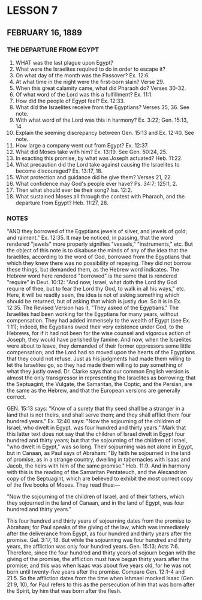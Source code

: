 # LESSON 7
## FEBRUARY 16, 1889

### THE DEPARTURE FROM EGYPT

1. WHAT was the last plague upon Egypt?
2. What were the Israelites required to do in order to escape it?
3. On what day of the month was the Passover? Ex. 12:6.
4. At what time in the night were the first-born slain? Verse 29.
5. When this great calamity came, what did Pharaoh do? Verses 30-32.
6. Of what word of the Lord was this a fulfillment? Ex. 11:1.
7. How did the people of Egypt feel? Ex. 12:33.
8. What did the Israelites receive from the Egyptians? Verses 35, 36. See note.
9. With what word of the Lord was this in harmony? Ex. 3:22; Gen. 15:13, 14.
10. Explain the seeming discrepancy between Gen. 15:13 and Ex. 12:40. See note.
11. How large a company went out from Egypt? Ex. 12:37.
12. What did Moses take with him? Ex. 13:19. See Gen. 50:24, 25.
13. In exacting this promise, by what was Joseph actuated? Heb. 11:22.
14. What precaution did the Lord take against causing the Israelites to become discouraged? Ex. 13:17, 18.
15. What protection and guidance did he give them? Verses 21, 22.
16. What confidence may God's people ever have? Ps. 34:7; 125:1, 2.
17. Then what should ever be their song? Isa. 12:2.
18. What sustained Moses all through the contest with Pharaoh, and the departure from Egypt? Heb. 11:27, 28.

### NOTES

"AND they borrowed of the Egyptians jewels of silver, and jewels of gold; and raiment." Ex. 12:35. It may be noticed, in passing, that the word rendered "jewels" more properly signifies "vessels," "instruments," etc. But the object of this note is to disabuse the minds of any of the idea that the Israelites, according to the word of God, borrowed from the Egyptians that which they knew there was no possibility of repaying. They did not borrow these things, but demanded them, as the Hebrew word indicates. The Hebrew word here rendered "borrowed" is the same that is rendered "require" in Deut. 10:12: "And now, Israel, what doth the Lord thy God require of thee, but to fear the Lord thy God, to walk in all his ways," etc. Here, it will be readily seen, the idea is not of asking something which should be returned, but of asking that which is justly due. So it is in Ex. 12:35. The Revised Version has it, "They asked of the Egyptians." The Israelites had been working for the Egyptians for many years, without compensation. They had added immensely to the wealth of Egypt (see Ex. 1:11); indeed, the Egyptians owed their very existence under God, to the Hebrews, for if it had not been for the wise counsel and vigorous action of Joseph, they would have perished by famine. And now, when the Israelites were about to leave, they demanded of their former oppressors some little compensation; and the Lord had so moved upon the hearts of the Egyptians that they could not refuse. Just as his judgments had made them willing to let the Israelites go, so they had made them willing to pay something of what they justly owed. Dr. Clarke says that our common English version is almost the only transgressor in representing the Israelites as borrowing; that the Septuagint, the Vulgate, the Samaritan, the Coptic, and the Persian, are the same as the Hebrew, and that the European versions are generally correct.

GEN. 15:13 says: "Know of a surety that thy seed shall be a stranger in a land that is not theirs, and shall serve them; and they shall afflict them four hundred years." Ex. 12:40 says: "Now the sojourning of the children of Israel, who dwelt in Egypt, was four hundred and thirty years." Mark that this latter text does not say that the children of Israel dwelt in Egypt four hundred and thirty years; but that the sojourning of the children of Israel, "who dwelt in Egypt," was so long. Their sojourning was not alone in Egypt, but in Canaan, as Paul says of Abraham: "By faith he sojourned in the land of promise, as in a strange country, dwelling in tabernacles with Isaac and Jacob, the heirs with him of the same promise." Heb. 11:9. And in harmony with this is the reading of the Samaritan Pentateuch, and the Alexandrian copy of the Septuagint, which are believed to exhibit the most correct copy of the five books of Moses. They read thus:—

"Now the sojourning of the children of Israel, and of their fathers, which they sojourned in the land of Canaan, and in the land of Egypt, was four hundred and thirty years."

This four hundred and thirty years of sojourning dates from the promise to Abraham; for Paul speaks of the giving of the law, which was immediately after the deliverance from Egypt, as four hundred and thirty years after the promise. Gal. 3:17, 18. But while the sojourning was four hundred and thirty years, the affliction was only four hundred years. Gen. 15:13; Acts 7:6. Therefore, since the four hundred and thirty years of sojourn began with the giving of the promise, the affliction must have begun thirty years after the promise; and this was when Isaac was about five years old, for he was not born until twenty-five years after the promise. Compare Gen. 12:1-4 and 21:5. So the affliction dates from the time when Ishmael mocked Isaac (Gen. 21:9, 10), for Paul refers to this as the persecution of him that was born after the Spirit, by him that was born after the flesh.